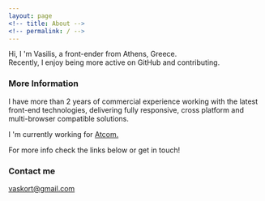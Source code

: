 ```yaml
---
layout: page
<!-- title: About -->
<!-- permalink: / -->
---
```


Hi, I 'm Vasilis, a front-ender from Athens, Greece.  
Recently, I enjoy being more active on GitHub and contributing.

### More Information

I have more than 2 years of commercial experience working with the latest front-end technologies, delivering fully responsive, cross platform and multi-browser compatible solutions.

I 'm currently working for [Atcom.](https://www.atcom.gr)  

For more info check the links below or get in touch!


### Contact me

[vaskort@gmail.com](mailto:vaskort@gmail.com)
